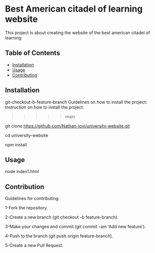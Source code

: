 # Best American citadel of learning website

This project is about creating the website of the best american citadel of learning 

## Table of Contents

- [Installation](#installation)
- [Usage](#usage)
- [Contributing](#contributing)

## Installation

git-checkout-b-feature-branch
Guidelines on how to install the project:
Instruction on how to install the project:
>>>>>main


git clone https://github.com/Nathan-jovi/university-website.git  

cd university-website  

npm install  


## Usage

node index1.html

## Contribution

 Guidelines for contributing:

1-Fork the repository.  

2-Create a new branch (git checkout -b feature-branch).  

3-Make your changes and commit (git commit -am 'Add new feature').  

4-Push to the branch (git push origin feature-branch).  

5-Create a new Pull Request.  

